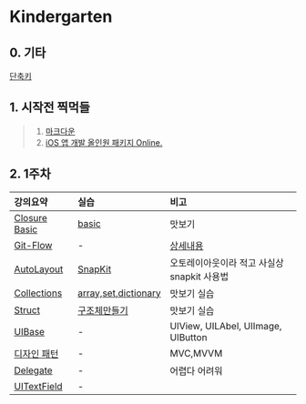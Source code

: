 # Kindergarten

## 0. 기타
[단축키]()

## 1. 시작전 찍먹들
> 1. [마크다운](https://github.com/kinest1997/Kindergarden/blob/main/Markdown.md#%EC%A7%84%EC%A7%9C-%EC%99%95%EC%A0%9C%EB%AA%A9)  
> 2. [iOS 앱 개발 올인원 패키지 Online.](https://github.com/kinest1997/Kindergarden/blob/main/Swift%20Basic.md)

## 2. 1주차 

| 강의요약 | 실습 | 비고 | 
| :--- | :---| :--- |
| [Closure Basic](https://github.com/kinest1997/Kindergarten/blob/main/1.%20First%20week/Closure.md#closure) | [basic](https://github.com/kinest1997/Kindergarten/blob/main/1.%20First%20week/Closure.md#4-%EA%B8%B0%ED%83%80-%EC%97%B0%EC%8A%B5) | 맛보기 |
| [Git-Flow](https://github.com/kinest1997/Kindergarten/blob/main/1.%20First%20week/Git-Flow.md#git-flow) | - | [상세내용](https://techblog.woowahan.com/2553/) |
| [AutoLayout](https://github.com/kinest1997/Kindergarten/blob/main/1.%20First%20week/AutoLayOut.md#autolayout) | [SnapKit](https://github.com/kinest1997/Kindergarten/blob/main/1.%20First%20week/AutoLayOut.md#%EC%82%AC%EC%9A%A9%EB%B2%95)	| 오토레이아웃이라 적고 사실상 snapkit 사용법|
| [Collections](https://github.com/kinest1997/Kindergarten/blob/main/0.%20Precede/Swift%20Basic.md#10-array) | [array,set,dictionary](https://github.com/kinest1997/Kindergarten/blob/main/1.%20First%20week/collections.swift) | 맛보기 실습 | 
| [Struct](https://github.com/kinest1997/Kindergarten/blob/main/0.%20Precede/Swift%20Basic.md#14-struct) | [구조체만들기](https://github.com/kinest1997/Kindergarten/blob/main/1.%20First%20week/struct.swift) | 맛보기 실습 | 
| [UIBase](https://github.com/kinest1997/Kindergarten/blob/main/1.%20First%20week/UIBase.md#uibase) | - | UIView, UILAbel, UIImage, UIButton | 
| [디자인 패턴](https://github.com/kinest1997/Kindergarten/blob/main/1.%20First%20week/%EB%94%94%EC%9E%90%EC%9D%B8%20%ED%8C%A8%ED%84%B4.md#%EB%94%94%EC%9E%90%EC%9D%B8-%ED%8C%A8%ED%84%B4) | - | MVC,MVVM |
| [Delegate](https://github.com/kinest1997/Kindergarten/blob/main/1.%20First%20week/Delegate.md#delegate) | - | 어렵다 어려워 |
| [UITextField]() | - | |
